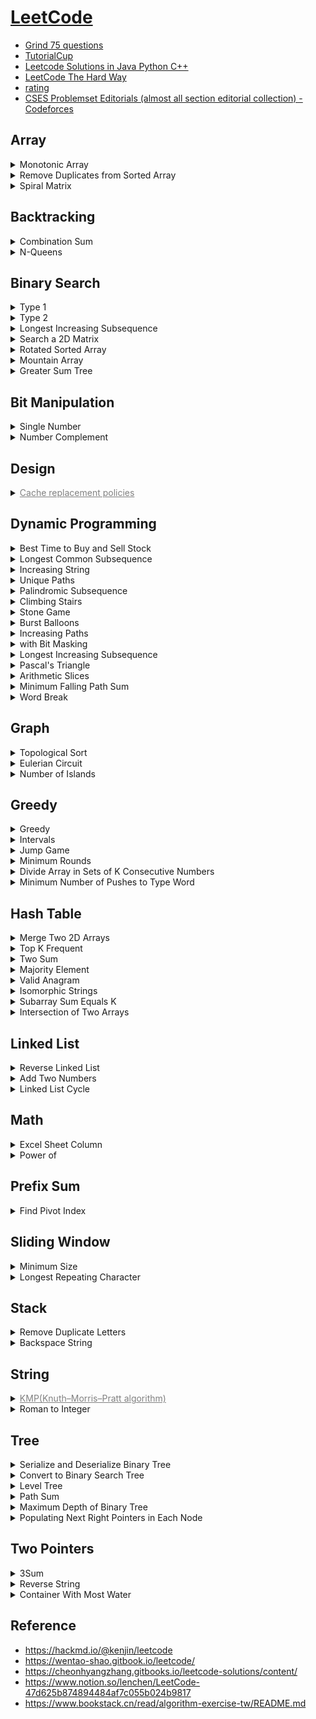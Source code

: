 ﻿# [LeetCode](https://leetcode.com/)

- [Grind 75 questions](https://www.techinterviewhandbook.org/grind75)
- [TutorialCup](https://www.tutorialcup.com/)
- [Leetcode Solutions in Java Python C++](https://leetcode.ca/)
- [LeetCode The Hard Way](https://wingkwong.github.io/leetcode-the-hard-way/)
- [rating](https://zerotrac.github.io/leetcode_problem_rating/#/)
- [CSES Problemset Editorials (almost all section editorial collection) - Codeforces](https://codeforces.com/blog/entry/83343)

## Array

<details><summary>Monotonic Array</summary>

- [896. Monotonic Array](https://leetcode.com/problems/monotonic-array/)
- [2210. Count Hills and Valleys in an Array](https://leetcode.com/problems/count-hills-and-valleys-in-an-array/)

</details>

<details><summary>Remove Duplicates from Sorted Array</summary>

- [26. Remove Duplicates from Sorted Array](https://leetcode.com/problems/remove-duplicates-from-sorted-array/)
- [80. Remove Duplicates from Sorted Array II](https://leetcode.com/problems/remove-duplicates-from-sorted-array-ii/)

</details>

<details><summary>Spiral Matrix</summary>

- [54. Spiral Matrix](https://leetcode.com/problems/spiral-matrix/)
- [59. Spiral Matrix II](https://leetcode.com/problems/spiral-matrix-ii/)
- [885. Spiral Matrix III](https://leetcode.com/problems/spiral-matrix-iii/)
- [2326. Spiral Matrix IV](https://leetcode.com/problems/spiral-matrix-iv/)

</details>

## Backtracking

<details><summary>Combination Sum</summary>

- [39. Combination Sum](https://leetcode.com/problems/combination-sum/)
- [40. Combination Sum II](https://leetcode.com/problems/combination-sum-ii/)
- [77. Combinations](https://leetcode.com/problems/combinations)
- [216. Combination Sum III](https://leetcode.com/problems/combination-sum-iii/)

</details>

<details><summary>N-Queens</summary>

- [51. N-Queens](https://leetcode.com/problems/n-queens/)
- [52. N-Queens II](https://leetcode.com/problems/n-queens-ii/)

</details>

## Binary Search

<details><summary>Type 1</summary>

- [2300. Successful Pairs of Spells and Potions](https://leetcode.com/problems/successful-pairs-of-spells-and-potions/)
- [2389. Longest Subsequence With Limited Sum](https://leetcode.com/problems/longest-subsequence-with-limited-sum/)

</details>

<details><summary>Type 2</summary>

- [875. Koko Eating Bananas](https://leetcode.com/problems/koko-eating-bananas/)
- [1011. Capacity To Ship Packages Within D Days](https://leetcode.com/problems/capacity-to-ship-packages-within-d-days/)
- [1283. Find the Smallest Divisor Given a Threshold](https://leetcode.com/problems/find-the-smallest-divisor-given-a-threshold/)
- [1870. Minimum Speed to Arrive on Time](https://leetcode.com/problems/minimum-speed-to-arrive-on-time/)
- [2187. Minimum Time to Complete Trips](https://leetcode.com/problems/minimum-time-to-complete-trips/)
- [2226. Maximum Candies Allocated to K Children](https://leetcode.com/problems/maximum-candies-allocated-to-k-children/)
- [2439. Minimize Maximum of Array](https://leetcode.com/problems/minimize-maximum-of-array/)

</details>

<details><summary>Longest Increasing Subsequence</summary>

- [300. Longest Increasing Subsequence](https://leetcode.com/problems/longest-increasing-subsequence/)
- [1964. Find the Longest Valid Obstacle Course at Each Position](https://leetcode.com/problems/find-the-longest-valid-obstacle-course-at-each-position/)

</details>

<details><summary>Search a 2D Matrix</summary>

- [74. Search a 2D Matrix](https://leetcode.com/problems/search-a-2d-matrix/)
- [240. Search a 2D Matrix II](https://leetcode.com/problems/search-a-2d-matrix-ii/)

</details>

<details><summary>Rotated Sorted Array</summary>

- [33. Search in Rotated Sorted Array](https://leetcode.com/problems/search-in-rotated-sorted-array/)
- [81. Search in Rotated Sorted Array II](https://leetcode.com/problems/search-in-rotated-sorted-array-ii/)
- [153. Find Minimum in Rotated Sorted Array](https://leetcode.com/problems/find-minimum-in-rotated-sorted-array/)
- [154. Find Minimum in Rotated Sorted Array II](https://leetcode.com/problems/find-minimum-in-rotated-sorted-array-ii/)

</details>

<details><summary>Mountain Array</summary>

- [852. Peak Index in a Mountain Array](https://leetcode.com/problems/peak-index-in-a-mountain-array/)
- [1095. Find in Mountain Array](https://leetcode.com/problems/find-in-mountain-array/)

</details>

<details><summary>Greater Sum Tree</summary>

- [538. Convert BST to Greater Tree](https://leetcode.com/problems/convert-bst-to-greater-tree/)
- [1038. Binary Search Tree to Greater Sum Tree](https://leetcode.com/problems/binary-search-tree-to-greater-sum-tree/)

</details>

## Bit Manipulation

<details><summary>Single Number</summary>

- [136. Single Number](https://leetcode.com/problems/single-number/)
- [137. Single Number II](https://leetcode.com/problems/single-number-ii/)
- [260. Single Number III](https://leetcode.com/problems/single-number-iii/)
- [389. Find the Difference](https://leetcode.com/problems/find-the-difference/)

</details>

<details><summary>Number Complement</summary>

- [476. Number Complement](https://leetcode.com/problems/number-complement/)
- [1009. Complement of Base 10 Integer](https://leetcode.com/problems/complement-of-base-10-integer/)

</details>

## Design

<details><summary><a href="https://en.wikipedia.org/wiki/Cache_replacement_policies" target="_blank" style="color:gray">Cache replacement policies</a></summary>

- [146. LRU Cache](https://leetcode.com/problems/lru-cache/)
- [460. LFU Cache](https://leetcode.com/problems/lfu-cache/)

</details>

## Dynamic Programming

<details><summary>Best Time to Buy and Sell Stock</summary>

- [121. Best Time to Buy and Sell Stock](https://leetcode.com/problems/best-time-to-buy-and-sell-stock/)
- [122. Best Time to Buy and Sell Stock II](https://leetcode.com/problems/best-time-to-buy-and-sell-stock-ii/)
- [123. Best Time to Buy and Sell Stock III](https://leetcode.com/problems/best-time-to-buy-and-sell-stock-iii/)
- [188. Best Time to Buy and Sell Stock IV](https://leetcode.com/problems/best-time-to-buy-and-sell-stock-iv/)
- [309. Best Time to Buy and Sell Stock with Cooldown](https://leetcode.com/problems/best-time-to-buy-and-sell-stock-with-cooldown/)
- [714. Best Time to Buy and Sell Stock with Transaction Fee](https://leetcode.com/problems/best-time-to-buy-and-sell-stock-with-transaction-fee/)

</details>

<details><summary>Longest Common Subsequence</summary>

- [712. Minimum ASCII Delete Sum for Two Strings](https://leetcode.com/problems/minimum-ascii-delete-sum-for-two-strings/)
- [718. Maximum Length of Repeated Subarray](https://leetcode.com/problems/maximum-length-of-repeated-subarray/)
- [1035. Uncrossed Lines](https://leetcode.com/problems/uncrossed-lines/)
- [1143. Longest Common Subsequence](https://leetcode.com/problems/longest-common-subsequence/)

</details>

<details><summary>Increasing String</summary>

- [926. Flip String to Monotone Increasing](https://leetcode.com/problems/flip-string-to-monotone-increasing/)
- [1653. Minimum Deletions to Make String Balanced](https://leetcode.com/problems/minimum-deletions-to-make-string-balanced/)

</details>

<details><summary>Unique Paths</summary>

- [62. Unique Paths](https://leetcode.com/problems/unique-paths/)
- [63. Unique Paths II](https://leetcode.com/problems/unique-paths-ii/)
- [64. Minimum Path Sum](https://leetcode.com/problems/minimum-path-sum/)

</details>

<details><summary>Palindromic Subsequence</summary>

- [516. Longest Palindromic Subsequence](https://leetcode.com/problems/longest-palindromic-subsequence/)
- [1312. Minimum Insertion Steps to Make a String Palindrome](https://leetcode.com/problems/minimum-insertion-steps-to-make-a-string-palindrome/)

</details>

<details><summary>Climbing Stairs</summary>

- [70. Climbing Stairs](https://leetcode.com/problems/climbing-stairs/)
- [509. Fibonacci Number](https://leetcode.com/problems/fibonacci-number/)
- [746. Min Cost Climbing Stairs](https://leetcode.com/problems/min-cost-climbing-stairs/)
- [1137. N-th Tribonacci Number](https://leetcode.com/problems/n-th-tribonacci-number/)
- [2466. Count Ways To Build Good Strings](https://leetcode.com/problems/count-ways-to-build-good-strings/)

</details>

<details><summary>Stone Game</summary>

- [1140. Stone Game II](https://leetcode.com/problems/stone-game-ii/)
- [1406. Stone Game III](https://leetcode.com/problems/stone-game-iii/)

</details>

<details><summary>Burst Balloons</summary>

- [312. Burst Balloons](https://leetcode.com/problems/burst-balloons/)
- [1000. Minimum Cost to Merge Stones](https://leetcode.com/problems/minimum-cost-to-merge-stones/)
- [1039. Minimum Score Triangulation of Polygon](https://leetcode.com/problems/minimum-score-triangulation-of-polygon/)
- [1547. Minimum Cost to Cut a Stick](https://leetcode.com/problems/minimum-cost-to-cut-a-stick/)

</details>

<details><summary>Increasing Paths</summary>

- [329. Longest Increasing Path in a Matrix](https://leetcode.com/problems/longest-increasing-path-in-a-matrix/)
- [2328. Number of Increasing Paths in a Grid](https://leetcode.com/problems/number-of-increasing-paths-in-a-grid/)

</details>

<details><summary>with Bit Masking</summary>

- [473. Matchsticks to Square](https://leetcode.com/problems/matchsticks-to-square/)
- [698. Partition to K Equal Sum Subsets](https://leetcode.com/problems/partition-to-k-equal-sum-subsets/)

</details>

<details><summary>Longest Increasing Subsequence</summary>

- [300. Longest Increasing Subsequence](https://leetcode.com/problems/longest-increasing-subsequence/)
- [673. Number of Longest Increasing Subsequence](https://leetcode.com/problems/number-of-longest-increasing-subsequence/)

</details>

<details><summary>Pascal's Triangle</summary>

- [118. Pascal's Triangle](https://leetcode.com/problems/pascals-triangle/)
- [119. Pascal's Triangle II](https://leetcode.com/problems/pascals-triangle-ii/)

</details>

<details><summary>Arithmetic Slices</summary>

- [413. Arithmetic Slices](https://leetcode.com/problems/arithmetic-slices/)
- [446. Arithmetic Slices II - Subsequence](https://leetcode.com/problems/arithmetic-slices-ii-subsequence/)

</details>

<details><summary>Minimum Falling Path Sum</summary>

- [931. Minimum Falling Path Sum](https://leetcode.com/problems/minimum-falling-path-sum/)
- [1289. Minimum Falling Path Sum II](https://leetcode.com/problems/minimum-falling-path-sum-ii/)

</details>

<details><summary>Word Break</summary>

- [139. Word Break](https://leetcode.com/problems/word-break/)
- [140. Word Break II](https://leetcode.com/problems/word-break-ii/)

</details>

## Graph

<details><summary>Topological Sort</summary>

- [207. Course Schedule](https://leetcode.com/problems/course-schedule/)
- [210. Course Schedule II](https://leetcode.com/problems/course-schedule-ii/)
- [802. Find Eventual Safe States](https://leetcode.com/problems/find-eventual-safe-states/)
- [2050. Parallel Courses III](https://leetcode.com/problems/parallel-courses-iii/)

</details>

<details><summary>Eulerian Circuit</summary>

- [332. Reconstruct Itinerary](https://leetcode.com/problems/reconstruct-itinerary/)
- [753. Cracking the Safe](https://leetcode.com/problems/cracking-the-safe/)

</details>

<details><summary>Number of Islands</summary>

- [200. Number of Islands](https://leetcode.com/problems/number-of-islands)
- [959. Regions Cut By Slashes](https://leetcode.com/problems/regions-cut-by-slashes/)

</details>

## Greedy

<details><summary>Greedy</summary>

- [826. Most Profit Assigning Work](https://leetcode.com/problems/most-profit-assigning-work/)
- [2410. Maximum Matching of Players With Trainers](https://leetcode.com/problems/maximum-matching-of-players-with-trainers/)

</details>

<details><summary>Intervals</summary>

- [435. Non-overlapping Intervals](https://leetcode.com/problems/non-overlapping-intervals/)
- [452. Minimum Number of Arrows to Burst Balloons](https://leetcode.com/problems/minimum-number-of-arrows-to-burst-balloons/)
- [646. Maximum Length of Pair Chain](https://leetcode.com/problems/maximum-length-of-pair-chain/)

</details>

<details><summary>Jump Game</summary>

- [45. Jump Game II](https://leetcode.com/problems/jump-game-ii/)
- [55. Jump Game](https://leetcode.com/problems/jump-game/)
- [1024. Video Stitching](https://leetcode.com/problems/video-stitching/)

</details>

<details><summary>Minimum Rounds</summary>

- [2244. Minimum Rounds to Complete All Tasks](https://leetcode.com/problems/minimum-rounds-to-complete-all-tasks/)
- [2870. Minimum Number of Operations to Make Array Empty](https://leetcode.com/problems/minimum-number-of-operations-to-make-array-empty/)

</details>

<details><summary>Divide Array in Sets of K Consecutive Numbers</summary>

- [846. Hand of Straights](https://leetcode.com/problems/hand-of-straights/)
- [1296. Divide Array in Sets of K Consecutive Numbers](https://leetcode.com/problems/divide-array-in-sets-of-k-consecutive-numbers/)

</details>

<details><summary>Minimum Number of Pushes to Type Word</summary>

- [3014. Minimum Number of Pushes to Type Word I](https://leetcode.com/problems/minimum-number-of-pushes-to-type-word-i/)
- [3016. Minimum Number of Pushes to Type Word II](https://leetcode.com/problems/minimum-number-of-pushes-to-type-word-ii/)

</details>

## Hash Table

<details><summary>Merge Two 2D Arrays</summary>

- [2363. Merge Similar Items](https://leetcode.com/problems/merge-similar-items/)
- [2570. Merge Two 2D Arrays by Summing Values](https://leetcode.com/problems/merge-two-2d-arrays-by-summing-values/)

</details>

<details><summary>Top K Frequent</summary>

- [347. Top K Frequent Elements](https://leetcode.com/problems/top-k-frequent-elements/)
- [692. Top K Frequent Words](https://leetcode.com/problems/top-k-frequent-words/)
- [2404. Most Frequent Even Element](https://leetcode.com/problems/most-frequent-even-element/)

</details>

<details><summary>Two Sum</summary>

- [1. Two Sum](https://leetcode.com/problems/two-sum/)
- [217. Contains Duplicate](https://leetcode.com/problems/contains-duplicate/)
- [219. Contains Duplicate II](https://leetcode.com/problems/contains-duplicate-ii/)
- [1010. Pairs of Songs With Total Durations Divisible by 60](https://leetcode.com/problems/pairs-of-songs-with-total-durations-divisible-by-60/)
- [1512. Number of Good Pairs](https://leetcode.com/problems/number-of-good-pairs/)
- [2357. Make Array Zero by Subtracting Equal Amounts](https://leetcode.com/problems/make-array-zero-by-subtracting-equal-amounts/)

</details>

<details><summary>Majority Element</summary>

- [169. Majority Element](https://leetcode.com/problems/majority-element/)
- [229. Majority Element II](https://leetcode.com/problems/majority-element-ii/)

</details>

<details><summary>Valid Anagram</summary>

- [242. Valid Anagram](https://leetcode.com/problems/valid-anagram/)
- [1347. Minimum Number of Steps to Make Two Strings Anagram](https://leetcode.com/problems/minimum-number-of-steps-to-make-two-strings-anagram/)

</details>

<details><summary>Isomorphic Strings</summary>

- [205. Isomorphic Strings](https://leetcode.com/problems/isomorphic-strings/)
- [290. Word Pattern](https://leetcode.com/problems/word-pattern/)

</details>

<details><summary>Subarray Sum Equals K</summary>

- [560. Subarray Sum Equals K](https://leetcode.com/problems/subarray-sum-equals-k/)
- [1074. Number of Submatrices That Sum to Target](https://leetcode.com/problems/number-of-submatrices-that-sum-to-target/description/)

</details>

<details><summary>Intersection of Two Arrays</summary>

- [349. Intersection of Two Arrays](https://leetcode.com/problems/intersection-of-two-arrays/)
- [350. Intersection of Two Arrays II](https://leetcode.com/problems/intersection-of-two-arrays-ii/)

</details>

## Linked List

<details><summary>Reverse Linked List</summary>

- [25. Reverse Nodes in k-Group](https://leetcode.com/problems/reverse-nodes-in-k-group/)
- [92. Reverse Linked List II](https://leetcode.com/problems/reverse-linked-list-ii/)
- [206. Reverse Linked List](https://leetcode.com/problems/reverse-linked-list/?envType=study-plan&id=data-structure-i)
- [2074. Reverse Nodes in Even Length Groups](https://leetcode.com/problems/reverse-nodes-in-even-length-groups/)

</details>

<details><summary>Add Two Numbers</summary>

- [2. Add Two Numbers](https://leetcode.com/problems/add-two-numbers/)
- [445. Add Two Numbers II](https://leetcode.com/problems/add-two-numbers-ii/)

</details>

<details><summary>Linked List Cycle</summary>

- [141. Linked List Cycle](https://leetcode.com/problems/linked-list-cycle/)
- [142. Linked List Cycle II](https://leetcode.com/problems/linked-list-cycle-ii/)

</details>

## Math

<details><summary>Excel Sheet Column</summary>

- [168. Excel Sheet Column Title](https://leetcode.com/problems/excel-sheet-column-title/)
- [171. Excel Sheet Column Number](https://leetcode.com/problems/excel-sheet-column-number/)

</details>

<details><summary>Power of</summary>

- [231. Power of Two](https://leetcode.com/problems/power-of-two/)
- [326. Power of Three](https://leetcode.com/problems/power-of-three/)
- [342. Power of Four](https://leetcode.com/problems/power-of-four/)

</details>

## Prefix Sum

<details><summary>Find Pivot Index</summary>

- [724. Find Pivot Index](https://leetcode.com/problems/find-pivot-index/)
- [1991. Find the Middle Index in Array](https://leetcode.com/problems/find-the-middle-index-in-array/)

</details>

## Sliding Window

<details><summary>Minimum Size</summary>

- [209. Minimum Size Subarray Sum](https://leetcode.com/problems/minimum-size-subarray-sum/)
- [1658. Minimum Operations to Reduce X to Zero](https://leetcode.com/problems/minimum-operations-to-reduce-x-to-zero/)

</details>

<details><summary>Longest Repeating Character</summary>

- [424. Longest Repeating Character Replacement](https://leetcode.com/problems/longest-repeating-character-replacement/)
- [2024. Maximize the Confusion of an Exam](https://leetcode.com/problems/maximize-the-confusion-of-an-exam/)

</details>

## Stack

<details><summary>Remove Duplicate Letters</summary>

- [316. Remove Duplicate Letters](https://leetcode.com/problems/remove-duplicate-letters/)
- [1081. Smallest Subsequence of Distinct Characters](https://leetcode.com/problems/smallest-subsequence-of-distinct-characters/)

</details>

<details><summary>Backspace String</summary>

- [844. Backspace String Compare](https://leetcode.com/problems/backspace-string-compare/)
- [2390. Removing Stars From a String](https://leetcode.com/problems/removing-stars-from-a-string/)

</details>

## String

<details><summary><a href="https://en.wikipedia.org/wiki/Knuth%E2%80%93Morris%E2%80%93Pratt_algorithm" target="_blank" style="color:gray">KMP(Knuth–Morris–Pratt algorithm)</a></summary>

- [28. Find the Index of the First Occurrence in a String](https://leetcode.com/problems/find-the-index-of-the-first-occurrence-in-a-string/)
- [459. Repeated Substring Pattern](https://leetcode.com/problems/repeated-substring-pattern/)
- [686. Repeated String Match](https://leetcode.com/problems/repeated-string-match/)

</details>

<details><summary>Roman to Integer</summary>

- [12. Integer to Roman](https://leetcode.com/problems/integer-to-roman/)
- [13. Roman to Integer](https://leetcode.com/problems/roman-to-integer/)
- [273. Integer to English Words](https://leetcode.com/problems/integer-to-english-words/)

</details>

## Tree

<details><summary>Serialize and Deserialize Binary Tree</summary>

- [297. Serialize and Deserialize Binary Tree](https://leetcode.com/problems/serialize-and-deserialize-binary-tree/)
- [449. Serialize and Deserialize BST](https://leetcode.com/problems/serialize-and-deserialize-bst/)
- [606. Construct String from Binary Tree](https://leetcode.com/problems/construct-string-from-binary-tree/)
- [652. Find Duplicate Subtrees](https://leetcode.com/problems/find-duplicate-subtrees/)

</details>

<details><summary>Convert to Binary Search Tree</summary>

- [108. Convert Sorted Array to Binary Search Tree](https://leetcode.com/problems/convert-sorted-array-to-binary-search-tree/)
- [109. Convert Sorted List to Binary Search Tree](https://leetcode.com/problems/convert-sorted-list-to-binary-search-tree/)

</details>

<details><summary>Level Tree</summary>

- [515. Find Largest Value in Each Tree Row](https://leetcode.com/problems/find-largest-value-in-each-tree-row/)
- [1161. Maximum Level Sum of a Binary Tree](https://leetcode.com/problems/maximum-level-sum-of-a-binary-tree/)

</details>

<details><summary>Path Sum</summary>

- [112. Path Sum](https://leetcode.com/problems/path-sum/)
- [113. Path Sum II](https://leetcode.com/problems/path-sum-ii/)
- [437. Path Sum III](https://leetcode.com/problems/path-sum-iii/)

</details>

<details><summary>Maximum Depth of Binary Tree</summary>

- [104. Maximum Depth of Binary Tree](https://leetcode.com/problems/maximum-depth-of-binary-tree/)
- [543. Diameter of Binary Tree](https://leetcode.com/problems/diameter-of-binary-tree/)

</details>

<details><summary>Populating Next Right Pointers in Each Node</summary>

- [116. Populating Next Right Pointers in Each Node](https://leetcode.com/problems/populating-next-right-pointers-in-each-node/)
- [117. Populating Next Right Pointers in Each Node II](https://leetcode.com/problems/populating-next-right-pointers-in-each-node-ii/)

</details>

## Two Pointers

<details><summary>3Sum</summary>

- [15. 3Sum](https://leetcode.com/problems/3sum/)
- [16. 3Sum Closest](https://leetcode.com/problems/3sum-closest/)
- [18. 4Sum](https://leetcode.com/problems/4sum/)

</details>

<details><summary>Reverse String</summary>

- [151. Reverse Words in a String](https://leetcode.com/problems/reverse-words-in-a-string/)
- [344. Reverse String](https://leetcode.com/problems/reverse-string/)
- [541. Reverse String II](https://leetcode.com/problems/reverse-string-ii/)
- [557. Reverse Words in a String III](https://leetcode.com/problems/reverse-words-in-a-string-iii/)
- [2810. Faulty Keyboard](https://leetcode.com/problems/faulty-keyboard/)

</details>

<details><summary>Container With Most Water</summary>

- [11. Container With Most Water](https://leetcode.com/problems/container-with-most-water/)
- [1793. Maximum Score of a Good Subarray](https://leetcode.com/problems/maximum-score-of-a-good-subarray/)

</details>

## Reference

- <https://hackmd.io/@kenjin/leetcode>
- <https://wentao-shao.gitbook.io/leetcode/>
- <https://cheonhyangzhang.gitbooks.io/leetcode-solutions/content/>
- <https://www.notion.so/lenchen/LeetCode-47d625b874894484af7c055b024b9817>
- <https://www.bookstack.cn/read/algorithm-exercise-tw/README.md>
